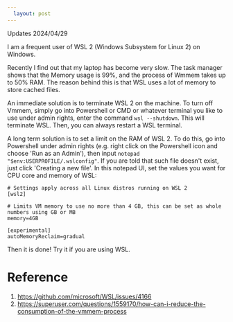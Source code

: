 ```yaml
---
  layout: post
---
```


Updates 2024/04/29

I am a frequent user of WSL 2 (Windows Subsystem for Linux 2) on Windows. 

Recently I find out that my laptop has become very slow. The task manager shows that the Memory usage is 99%, and the process of Wmmem takes up to 50% RAM. The reason behind this is that WSL uses a lot of memory to store cached files.

An immediate solution is to terminate WSL 2 on the machine. To turn off Vmmem, simply go into Powershell or CMD or whatever terminal you like to use under admin rights, enter the command `wsl --shutdown`. This will terminate WSL. Then, you can always restart a WSL terminal.

A long term solution is to set a limit on the RAM of WSL 2. To do this, go into Powershell under admin rights (e.g. right click on the Powershell icon and choose 'Run as an Admin'), then input ```notepad "$env:USERPROFILE/.wslconfig"```. If you are told that such file doesn't exist, just click 'Creating a new file'. In this notepad UI, set the values you want for CPU core and memory of WSL:

```
# Settings apply across all Linux distros running on WSL 2
[wsl2]

# Limits VM memory to use no more than 4 GB, this can be set as whole numbers using GB or MB
memory=4GB

[experimental]
autoMemoryReclaim=gradual
```

Then it is done! Try it if you are using WSL.

# Reference

1. https://github.com/microsoft/WSL/issues/4166
2. https://superuser.com/questions/1559170/how-can-i-reduce-the-consumption-of-the-vmmem-process

